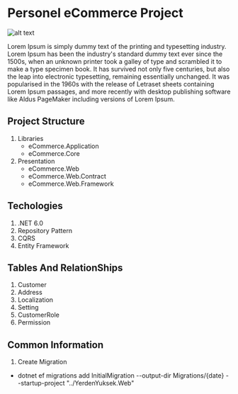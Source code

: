 # Personel eCommerce Project

![alt text](https://api.mustafacan.co/eCommerceProjectSmall.jpg "Prject Logo")

Lorem Ipsum is simply dummy text of the printing and typesetting industry. Lorem Ipsum has been the industry's standard dummy text ever since the 1500s, when an unknown printer took a galley of type and scrambled it to make a type specimen book. It has survived not only five centuries, but also the leap into electronic typesetting, remaining essentially unchanged. It was popularised in the 1960s with the release of Letraset sheets containing Lorem Ipsum passages, and more recently with desktop publishing software like Aldus PageMaker including versions of Lorem Ipsum.

## Project Structure
1. Libraries
   - eCommerce.Application
   - eCommerce.Core
2. Presentation
   - eCommerce.Web
   - eCommerce.Web.Contract
   - eCommerce.Web.Framework

## Techologies 
1. .NET 6.0
2. Repository Pattern
3. CQRS
4. Entity Framework

## Tables And RelationShips
1. Customer
2. Address
3. Localization
4. Setting
5. CustomerRole
6. Permission

## Common Information

1. Create Migration
* dotnet ef migrations add InitialMigration --output-dir Migrations/{date} --startup-project "../YerdenYuksek.Web"
